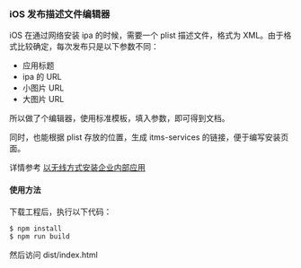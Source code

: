 ### iOS 发布描述文件编辑器

iOS 在通过网络安装 ipa 的时候，需要一个 plist 描述文件，格式为 XML。由于格式比较确定，每次发布只是以下参数不同：
- 应用标题
- ipa 的 URL
- 小图片 URL
- 大图片 URL

所以做了个编辑器，使用标准模板，填入参数，即可得到文档。

同时，也能根据 plist 存放的位置，生成 itms-services 的链接，便于编写安装页面。

详情参考 [以无线方式安装企业内部应用](http://help.apple.com/deployment/ios/#/apda0e3426d7)

#### 使用方法
下载工程后，执行以下代码：
```bash
$ npm install
$ npm run build
```
然后访问 dist/index.html

